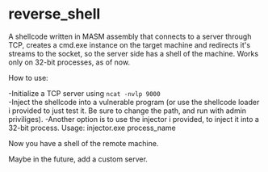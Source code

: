 # reverse_shell
A shellcode written in MASM assembly that connects to a server through TCP, creates a cmd.exe instance on the target machine and redirects it's streams to the socket, so the server side has a shell of the machine.
Works only on 32-bit processes, as of now.

How to use:

-Initialize a TCP server using `ncat -nvlp 9000`\
-Inject the shellcode into a vulnerable program (or use the shellcode loader i provided to just test it. Be sure to change the path, and run with admin priviliges).
-Another option is to use the injector i provided, to inject it into a 32-bit process. Usage: injector.exe process_name

Now you have a shell of the remote machine.

Maybe in the future, add a custom server.

